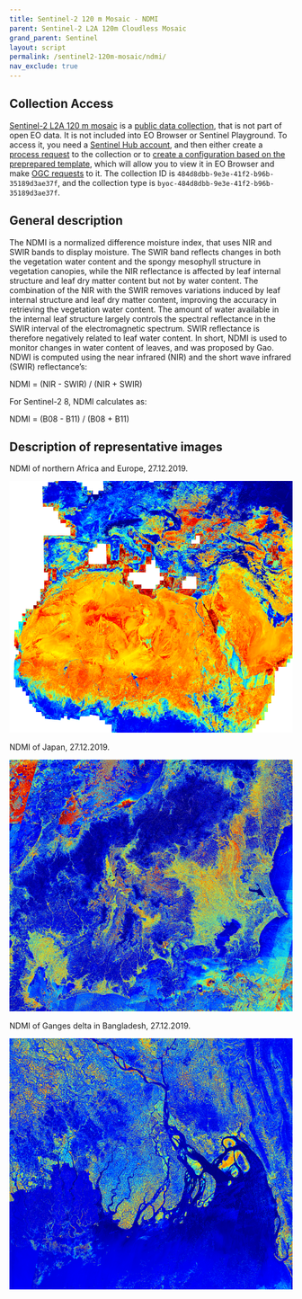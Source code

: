 ```yaml
---
title: Sentinel-2 120 m Mosaic - NDMI
parent: Sentinel-2 L2A 120m Cloudless Mosaic
grand_parent: Sentinel
layout: script
permalink: /sentinel2-120m-mosaic/ndmi/
nav_exclude: true
---
```



## Collection Access

[Sentinel-2 L2A 120 m mosaic](https://collections.sentinel-hub.com/sentinel-s2-l2a-mosaic-120/) is a [public data collection](https://collections.sentinel-hub.com/), that is not part of open EO data. It is not included into EO Browser or Sentinel Playground. To access it, you need a [Sentinel Hub account](https://www.sentinel-hub.com/pricing/), and then either create a [process request](https://docs.sentinel-hub.com/api/latest/api/process/) to the collection or to [create a configuration based on the preprepared template](https://www.sentinel-hub.com/faq/#how-to-visualize-own-collection-eobrowser), which will allow you to view it in EO Browser and make [OGC requests](https://www.sentinel-hub.com/develop/api/ogc/) to it. The collection ID is `484d8dbb-9e3e-41f2-b96b-35189d3ae37f`, and the collection type is `byoc-484d8dbb-9e3e-41f2-b96b-35189d3ae37f`. 

## General description

The NDMI is a normalized difference moisture index, that uses NIR and SWIR bands to display moisture. The SWIR band reflects changes in both the vegetation water content and the spongy mesophyll structure in vegetation canopies, while the NIR reflectance is affected by leaf internal structure and leaf dry matter content but not by water content. The combination of the NIR with the SWIR removes variations induced by leaf internal structure and leaf dry matter content, improving the accuracy in retrieving the vegetation water content. The amount of water available in the internal leaf structure largely controls the spectral reflectance in the SWIR interval of the electromagnetic spectrum. SWIR reflectance is therefore negatively related to leaf water content. In short, NDMI is used to monitor changes in water content of leaves, and was proposed by Gao. NDWI is computed using the near infrared (NIR) and the short wave infrared (SWIR) reflectance’s:

NDMI = (NIR - SWIR) / (NIR + SWIR)

For Sentinel-2  8, NDMI calculates as:

NDMI = (B08 - B11) / (B08 + B11)

## Description of representative images

NDMI of northern Africa and Europe, 27.12.2019. 

![120 m mosaic NDMI](fig/fig1.png)

NDMI of Japan, 27.12.2019. 

![120 m mosaic NDMI](fig/fig2.png)

NDMI of Ganges delta in Bangladesh, 27.12.2019.

![120 m mosaic NDMI](fig/fig3.png)





